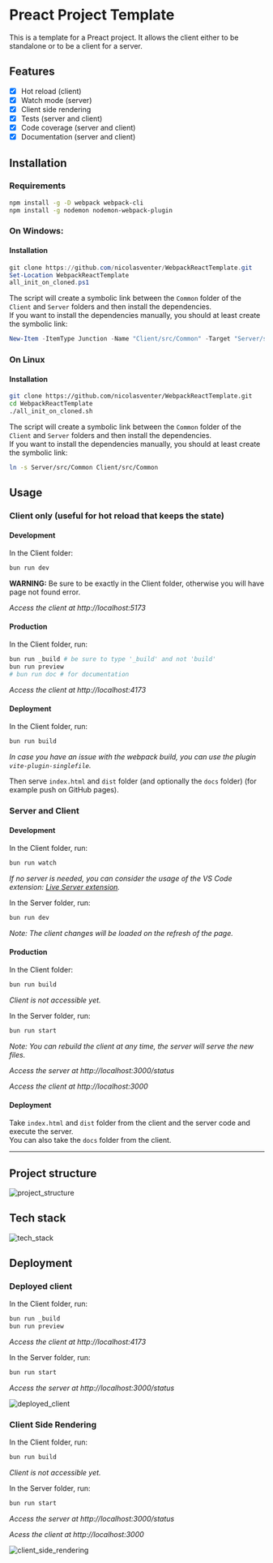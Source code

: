 # Preact Project Template

This is a template for a Preact project. It allows the client either to be standalone or to be a client for a server.

## Features

- [x] Hot reload (client)
- [x] Watch mode (server)
- [x] Client side rendering
- [x] Tests (server and client)
- [x] Code coverage (server and client)
- [x] Documentation (server and client)

## Installation

### Requirements

```bash
npm install -g -D webpack webpack-cli
npm install -g nodemon nodemon-webpack-plugin
```

### On Windows:

#### Installation

```ps1
git clone https://github.com/nicolasventer/WebpackReactTemplate.git
Set-Location WebpackReactTemplate
all_init_on_cloned.ps1
```

The script will create a symbolic link between the `Common` folder of the `Client` and `Server` folders and then install the dependencies.  
If you want to install the dependencies manually, you should at least create the symbolic link:

```ps1
New-Item -ItemType Junction -Name "Client/src/Common" -Target "Server/src/Common"
```

### On Linux

#### Installation

```bash
git clone https://github.com/nicolasventer/WebpackReactTemplate.git
cd WebpackReactTemplate
./all_init_on_cloned.sh
```

The script will create a symbolic link between the `Common` folder of the `Client` and `Server` folders and then install the dependencies.  
If you want to install the dependencies manually, you should at least create the symbolic link:

```bash
ln -s Server/src/Common Client/src/Common
```

## Usage

### Client only (useful for hot reload that keeps the state)

#### Development

In the Client folder:

```bash
bun run dev
```

**WARNING:** Be sure to be exactly in the Client folder, otherwise you will have page not found error.

*Access the client at http://localhost:5173*

#### Production

In the Client folder, run:

```bash
bun run _build # be sure to type '_build' and not 'build'
bun run preview
# bun run doc # for documentation
```

*Access the client at http://localhost:4173*

#### Deployment

In the Client folder, run:

```bash
bun run build
```

*In case you have an issue with the webpack build, you can use the plugin `vite-plugin-singlefile`.*

Then serve `index.html` and `dist` folder (and optionally the `docs` folder) (for example push on GitHub pages).

### Server and Client

#### Development

In the Client folder, run:

```bash
bun run watch
```

*If no server is needed, you can consider the usage of the VS Code extension: [Live Server extension](https://marketplace.visualstudio.com/items?itemName=ms-vscode.live-server).*

In the Server folder, run:

```bash
bun run dev
```

*Note: The client changes will be loaded on the refresh of the page.*

#### Production

In the Client folder:

```bash
bun run build
```

*Client is not accessible yet.*

In the Server folder, run:

```bash
bun run start
```

*Note: You can rebuild the client at any time, the server will serve the new files.*

*Access the server at http://localhost:3000/status*

*Access the client at http://localhost:3000*

#### Deployment

Take `index.html` and `dist` folder from the client and the server code and execute the server.  
You can also take the `docs` folder from the client.

-----

## Project structure

![project_structure](misc/d2/project_structure.png)

## Tech stack

![tech_stack](misc/d2/tech_stack.png)

## Deployment

### Deployed client

In the Client folder, run:

```bash
bun run _build
bun run preview
```

*Access the client at http://localhost:4173*

In the Server folder, run:

```bash
bun run start
```

*Access the server at http://localhost:3000/status*

![deployed_client](misc/d2/deployed_client.png)

### Client Side Rendering

In the Client folder, run:

```bash
bun run build
```

*Client is not accessible yet.*

In the Server folder, run:

```bash
bun run start
```

*Access the server at http://localhost:3000/status*

*Acess the client at http://localhost:3000*

![client_side_rendering](misc/d2/client_side_rendering.png)
